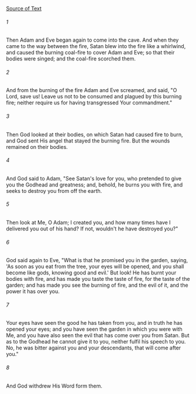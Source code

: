 [Source of Text](https://github.com/scrollmapper/bible_databases_deuterocanonical)

###### 1
Then Adam and Eve began again to come into the cave.  And when they
came to the way between the fire, Satan blew into the fire like a
whirlwind, and caused the burning coal-fire to cover Adam and Eve; so
that their bodies were singed; and the coal-fire scorched them.

###### 2
And from the burning of the fire Adam and Eve screamed, and said, "O
Lord, save us!  Leave us not to be consumed and plagued by this burning
fire; neither require us for having transgressed Your commandment."

###### 3
Then God looked at their bodies, on which Satan had caused fire to
burn, and God sent His angel that stayed the burning fire.  But the
wounds remained on their bodies.

###### 4
And God said to Adam, "See Satan's love for you, who pretended to
give you the Godhead and greatness; and, behold, he burns you with
fire, and seeks to destroy you from off the earth.

###### 5
Then look at Me, O Adam; I created you, and how many times have I
delivered you out of his hand?  If not, wouldn't  he have destroyed
you?"

###### 6
God said again to Eve, "What is that he promised you in the garden,
saying, 'As soon as you eat from the tree, your eyes will be opened,
and you shall become like gods, knowing good and evil.'  But look!  He
has burnt your bodies with fire, and has made you taste the taste of
fire, for the taste of the garden; and has made you see the burning of
fire, and the evil of it, and the power it has over you.

###### 7
Your eyes have seen the good he has taken from you, and in truth he
has opened your eyes; and you have seen the garden in which you were
with Me, and you have also seen the evil that has come over you from
Satan.  But as to the Godhead he cannot give it to you, neither fulfil
his speech to you.  No, he was bitter against you and your descendants,
that will come after you."

###### 8
And God withdrew His Word form them.